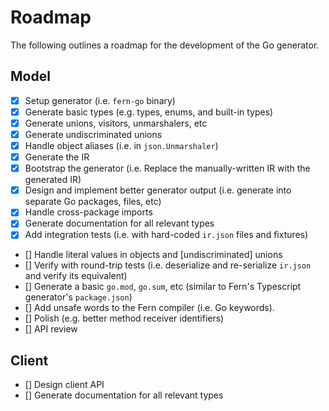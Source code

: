 # Roadmap

The following outlines a roadmap for the development of the Go generator.

## Model

- [x] Setup generator (i.e. `fern-go` binary)
- [x] Generate basic types (e.g. types, enums, and built-in types)
- [x] Generate unions, visitors, unmarshalers, etc
- [x] Generate undiscriminated unions
- [x] Handle object aliases (i.e. in `json.Unmarshaler`)
- [x] Generate the IR
- [x] Bootstrap the generator (i.e. Replace the manually-written IR with the generated IR)
- [x] Design and implement better generator output (i.e. generate into separate Go packages, files, etc)
- [x] Handle cross-package imports
- [x] Generate documentation for all relevant types
- [x] Add integration tests (i.e. with hard-coded `ir.json` files and fixtures)
- [] Handle literal values in objects and [undiscriminated] unions
- [] Verify with round-trip tests (i.e. deserialize and re-serialize `ir.json` and verify its equivalent)
- [] Generate a basic `go.mod`, `go.sum`, etc (similar to Fern's Typescript generator's `package.json`)
- [] Add unsafe words to the Fern compiler (i.e. Go keywords).
- [] Polish (e.g. better method receiver identifiers)
- [] API review

## Client

- [] Design client API
- [] Generate documentation for all relevant types
